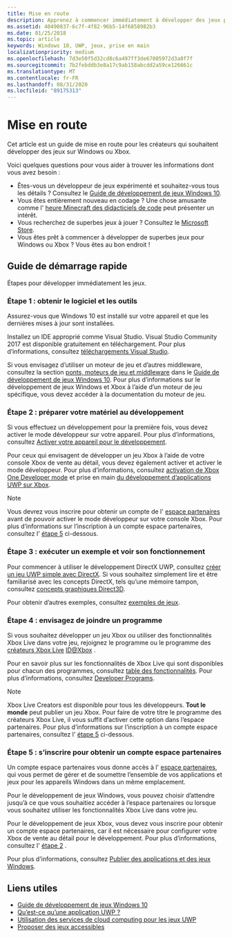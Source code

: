 ```yaml
---
title: Mise en route
description: Apprenez à commencer immédiatement à développer des jeux pour Windows ou Xbox en suivant ce guide de démarrage rapide.
ms.assetid: 40490837-6c7f-4f82-96b5-14f6858982b3
ms.date: 01/25/2018
ms.topic: article
keywords: Windows 10, UWP, jeux, prise en main
localizationpriority: medium
ms.openlocfilehash: 7d3e50f5d32cd8c6a497ff3de67005972d3a0f7f
ms.sourcegitcommit: 7b2febddb3e8a17c9ab158abcdd2a59ce126661c
ms.translationtype: MT
ms.contentlocale: fr-FR
ms.lasthandoff: 08/31/2020
ms.locfileid: "89175313"
---
```

# <a name="getting-started"></a>Mise en route

Cet article est un guide de mise en route pour les créateurs qui souhaitent développer des jeux sur Windows ou Xbox. 

Voici quelques questions pour vous aider à trouver les informations dont vous avez besoin :
* Êtes-vous un développeur de jeux expérimenté et souhaitez-vous tous les détails ? Consultez le [Guide de développement de jeux Windows 10](e2e.md).
* Vous êtes entièrement nouveau en codage ? Une chose amusante comme l' [heure Minecraft des didacticiels de code](https://code.org/minecraft) peut présenter un intérêt.
* Vous recherchez de superbes jeux à jouer ? Consultez le [Microsoft Store](https://www.microsoft.com/store).
* Vous êtes prêt à commencer à développer de superbes jeux pour Windows ou Xbox ?  Vous êtes au bon endroit !

## <a name="quick-start-guide"></a>Guide de démarrage rapide

Étapes pour développer immédiatement les jeux.

### <a name="step-1-get-the-software-and-tools"></a>Étape 1 : obtenir le logiciel et les outils

Assurez-vous que Windows 10 est installé sur votre appareil et que les dernières mises à jour sont installées.

Installez un IDE approprié comme Visual Studio. Visual Studio Community 2017 est disponible gratuitement en téléchargement. Pour plus d’informations, consultez [téléchargements Visual Studio](https://visualstudio.microsoft.com/downloads/).

Si vous envisagez d’utiliser un moteur de jeu et d’autres middleware, consultez la section [ponts, moteurs de jeu et middleware](e2e.md#bridges-game-engines-and-middleware) dans le [Guide de développement de jeux Windows 10](e2e.md). Pour plus d’informations sur le développement de jeux Windows et Xbox à l’aide d’un moteur de jeu spécifique, vous devez accéder à la documentation du moteur de jeu.

### <a name="step-2-prepare-your-hardware-for-development"></a>Étape 2 : préparer votre matériel au développement

Si vous effectuez un développement pour la première fois, vous devez activer le mode développeur sur votre appareil. Pour plus d’informations, consultez [Activer votre appareil pour le développement](../get-started/enable-your-device-for-development.md).

Pour ceux qui envisagent de développer un jeu Xbox à l’aide de votre console Xbox de vente au détail, vous devez également activer et activer le mode développeur. Pour plus d’informations, consultez [activation de Xbox One Developer mode](../xbox-apps/devkit-activation.md) et prise en main [du développement d’applications UWP sur Xbox](../xbox-apps/getting-started.md). 

> [!Note]
> Vous devrez vous inscrire pour obtenir un compte de l' [espace partenaires](https://partner.microsoft.com/dashboard)  avant de pouvoir activer le mode développeur sur votre console Xbox. Pour plus d’informations sur l’inscription à un compte espace partenaires, consultez l' [étape 5](#step-5-sign-up-for-a-partner-center-account) ci-dessous.

### <a name="step-3-run-a-sample-and-see-how-it-works"></a>Étape 3 : exécuter un exemple et voir son fonctionnement

Pour commencer à utiliser le développement DirectX UWP, consultez [créer un jeu UWP simple avec DirectX](tutorial--create-your-first-uwp-directx-game.md). Si vous souhaitez simplement lire et être familiarisé avec les concepts DirectX, tels qu’une mémoire tampon, consultez [concepts graphiques Direct3D](../graphics-concepts/index.md).

Pour obtenir d’autres exemples, consultez [exemples de jeux](e2e.md#game-samples).

### <a name="step-4-consider-joining-a-program"></a>Étape 4 : envisagez de joindre un programme

Si vous souhaitez développer un jeu Xbox ou utiliser des fonctionnalités Xbox Live dans votre jeu, rejoignez le programme ou le programme des [créateurs Xbox Live](https://developer.microsoft.com/games/xbox/xboxlive/creator) [ID@Xbox](https://www.xbox.com/Developers/id) . 

Pour en savoir plus sur les fonctionnalités de Xbox Live qui sont disponibles pour chacun des programmes, consultez [table des fonctionnalités](/gaming/xbox-live/developer-program-overview.md#feature-table). Pour plus d’informations, consultez [Developer Programs](e2e.md#developer-programs).

> [!Note]
> Xbox Live Creators est disponible pour tous les développeurs. **Tout le monde** peut publier un jeu Xbox. Pour faire de votre titre le programme des créateurs Xbox Live, il vous suffit d’activer cette option dans l’espace partenaires. Pour plus d’informations sur l’inscription à un compte espace partenaires, consultez l' [étape 5](#step-5-sign-up-for-a-partner-center-account) ci-dessous.

### <a name="step-5-sign-up-for-a-partner-center-account"></a>Étape 5 : s’inscrire pour obtenir un compte espace partenaires

Un compte espace partenaires vous donne accès à l' [espace partenaires](https://partner.microsoft.com/dashboard), qui vous permet de gérer et de soumettre l’ensemble de vos applications et jeux pour les appareils Windows dans un même emplacement.

Pour le développement de jeux Windows, vous pouvez choisir d’attendre jusqu’à ce que vous souhaitiez accéder à l’espace partenaires ou lorsque vous souhaitez utiliser les fonctionnalités Xbox Live dans votre jeu.

Pour le développement de jeux Xbox, vous devez vous inscrire pour obtenir un compte espace partenaires, car il est nécessaire pour configurer votre Xbox de vente au détail pour le développement. Pour plus d’informations, consultez l' [étape 2](#step-2-prepare-your-hardware-for-development) .

Pour plus d’informations, consultez [Publier des applications et des jeux Windows](../publish/index.md).

## <a name="useful-links"></a>Liens utiles

* [Guide de développement de jeux Windows 10](e2e.md)
* [Qu’est-ce qu’une application UWP ?](../get-started/universal-application-platform-guide.md)
* [Utilisation des services de cloud computing pour les jeux UWP](cloud-for-games.md)
* [Proposer des jeux accessibles](accessibility-for-games.md)